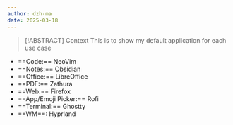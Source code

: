 ```yaml
---
author: dzh-ma
date: 2025-03-18
---
```


> [!ABSTRACT] Context
> This is to show my default application for each use case

- ==Code:== NeoVim
- ==Notes:== Obsidian
- ==Office:== LibreOffice
- ==PDF:== Zathura
- ==Web:== Firefox
- ==App/Emoji Picker:== Rofi
- ==Terminal:== Ghostty
- ==WM==: Hyprland
